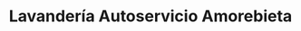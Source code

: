 ---
title: "Lavandería Autoservicio Amorebieta"
url: /amorebieta-etxano/lavanderia-autoservicio-amorebieta/
shop: lavandería
---